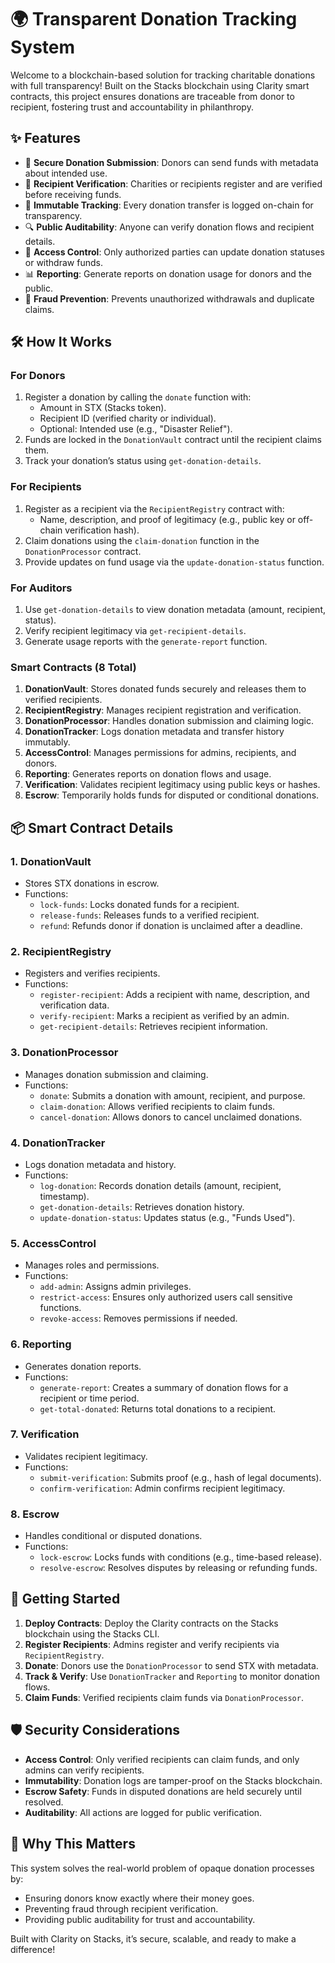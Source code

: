 # 🌍 Transparent Donation Tracking System

Welcome to a blockchain-based solution for tracking charitable donations with full transparency! Built on the Stacks blockchain using Clarity smart contracts, this project ensures donations are traceable from donor to recipient, fostering trust and accountability in philanthropy.

## ✨ Features

- 💸 **Secure Donation Submission**: Donors can send funds with metadata about intended use.
- 🏦 **Recipient Verification**: Charities or recipients register and are verified before receiving funds.
- 📜 **Immutable Tracking**: Every donation transfer is logged on-chain for transparency.
- 🔍 **Public Auditability**: Anyone can verify donation flows and recipient details.
- 🔐 **Access Control**: Only authorized parties can update donation statuses or withdraw funds.
- 📊 **Reporting**: Generate reports on donation usage for donors and the public.
- 🚫 **Fraud Prevention**: Prevents unauthorized withdrawals and duplicate claims.

## 🛠 How It Works

### For Donors
1. Register a donation by calling the `donate` function with:
   - Amount in STX (Stacks token).
   - Recipient ID (verified charity or individual).
   - Optional: Intended use (e.g., "Disaster Relief").
2. Funds are locked in the `DonationVault` contract until the recipient claims them.
3. Track your donation’s status using `get-donation-details`.

### For Recipients
1. Register as a recipient via the `RecipientRegistry` contract with:
   - Name, description, and proof of legitimacy (e.g., public key or off-chain verification hash).
2. Claim donations using the `claim-donation` function in the `DonationProcessor` contract.
3. Provide updates on fund usage via the `update-donation-status` function.

### For Auditors
1. Use `get-donation-details` to view donation metadata (amount, recipient, status).
2. Verify recipient legitimacy via `get-recipient-details`.
3. Generate usage reports with the `generate-report` function.

### Smart Contracts (8 Total)
1. **DonationVault**: Stores donated funds securely and releases them to verified recipients.
2. **RecipientRegistry**: Manages recipient registration and verification.
3. **DonationProcessor**: Handles donation submission and claiming logic.
4. **DonationTracker**: Logs donation metadata and transfer history immutably.
5. **AccessControl**: Manages permissions for admins, recipients, and donors.
6. **Reporting**: Generates reports on donation flows and usage.
7. **Verification**: Validates recipient legitimacy using public keys or hashes.
8. **Escrow**: Temporarily holds funds for disputed or conditional donations.

## 📦 Smart Contract Details

### 1. DonationVault
- Stores STX donations in escrow.
- Functions:
  - `lock-funds`: Locks donated funds for a recipient.
  - `release-funds`: Releases funds to a verified recipient.
  - `refund`: Refunds donor if donation is unclaimed after a deadline.

### 2. RecipientRegistry
- Registers and verifies recipients.
- Functions:
  - `register-recipient`: Adds a recipient with name, description, and verification data.
  - `verify-recipient`: Marks a recipient as verified by an admin.
  - `get-recipient-details`: Retrieves recipient information.

### 3. DonationProcessor
- Manages donation submission and claiming.
- Functions:
  - `donate`: Submits a donation with amount, recipient, and purpose.
  - `claim-donation`: Allows verified recipients to claim funds.
  - `cancel-donation`: Allows donors to cancel unclaimed donations.

### 4. DonationTracker
- Logs donation metadata and history.
- Functions:
  - `log-donation`: Records donation details (amount, recipient, timestamp).
  - `get-donation-details`: Retrieves donation history.
  - `update-donation-status`: Updates status (e.g., "Funds Used").

### 5. AccessControl
- Manages roles and permissions.
- Functions:
  - `add-admin`: Assigns admin privileges.
  - `restrict-access`: Ensures only authorized users call sensitive functions.
  - `revoke-access`: Removes permissions if needed.

### 6. Reporting
- Generates donation reports.
- Functions:
  - `generate-report`: Creates a summary of donation flows for a recipient or time period.
  - `get-total-donated`: Returns total donations to a recipient.

### 7. Verification
- Validates recipient legitimacy.
- Functions:
  - `submit-verification`: Submits proof (e.g., hash of legal documents).
  - `confirm-verification`: Admin confirms recipient legitimacy.

### 8. Escrow
- Handles conditional or disputed donations.
- Functions:
  - `lock-escrow`: Locks funds with conditions (e.g., time-based release).
  - `resolve-escrow`: Resolves disputes by releasing or refunding funds.

## 🚀 Getting Started

1. **Deploy Contracts**: Deploy the Clarity contracts on the Stacks blockchain using the Stacks CLI.
2. **Register Recipients**: Admins register and verify recipients via `RecipientRegistry`.
3. **Donate**: Donors use the `DonationProcessor` to send STX with metadata.
4. **Track & Verify**: Use `DonationTracker` and `Reporting` to monitor donation flows.
5. **Claim Funds**: Verified recipients claim funds via `DonationProcessor`.

## 🛡️ Security Considerations
- **Access Control**: Only verified recipients can claim funds, and only admins can verify recipients.
- **Immutability**: Donation logs are tamper-proof on the Stacks blockchain.
- **Escrow Safety**: Funds in disputed donations are held securely until resolved.
- **Auditability**: All actions are logged for public verification.


## 🌟 Why This Matters
This system solves the real-world problem of opaque donation processes by:
- Ensuring donors know exactly where their money goes.
- Preventing fraud through recipient verification.
- Providing public auditability for trust and accountability.

Built with Clarity on Stacks, it’s secure, scalable, and ready to make a difference!
